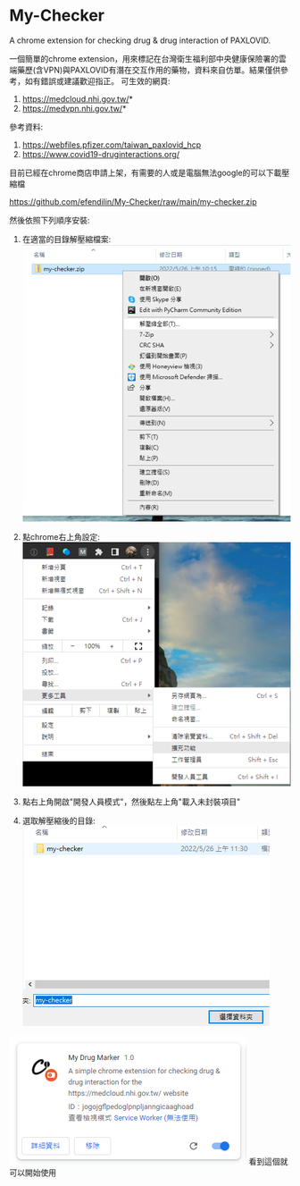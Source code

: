 # My-Checker
A chrome extension for checking drug &amp; drug interaction of PAXLOVID.

一個簡單的chrome extension，用來標記在台灣衛生福利部中央健康保險署的雲端藥歷(含VPN)與PAXLOVID有潛在交互作用的藥物，資料來自仿單。結果僅供參考，如有錯誤或建議歡迎指正。
可生效的網頁:
1. https://medcloud.nhi.gov.tw/*
2. https://medvpn.nhi.gov.tw/*

參考資料:
1. https://webfiles.pfizer.com/taiwan_paxlovid_hcp
2. https://www.covid19-druginteractions.org/

目前已經在chrome商店申請上架，有需要的人或是電腦無法google的可以下載壓縮檔

https://github.com/efendilin/My-Checker/raw/main/my-checker.zip

然後依照下列順序安裝:
1. 在適當的目錄解壓縮檔案:
![](https://raw.githubusercontent.com/efendilin/My-Checker/main/Screenshot1.png)

2. 點chrome右上角設定:
![](https://raw.githubusercontent.com/efendilin/My-Checker/main/Screenshot2.png)

3. 點右上角開啟"開發人員模式"，然後點左上角"載入未封裝項目"

4. 選取解壓縮後的目錄:
![](https://raw.githubusercontent.com/efendilin/My-Checker/main/Screenshot3.png)

![](https://raw.githubusercontent.com/efendilin/My-Checker/main/Screenshot4.png)
看到這個就可以開始使用
